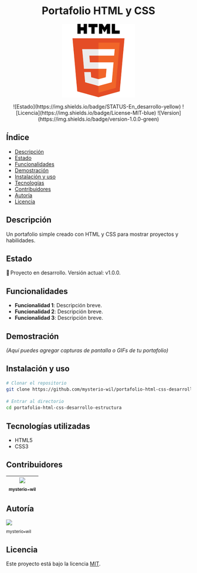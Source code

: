 <h1 align="center">Portafolio HTML y CSS</h1>
<p align="center">
  <img src="assets/html5.png" alt="Logo de HTML5" width="200" />
</p>

<p align="center">
  <!-- Badges como estado, versión, licencia, etc. -->
  ![Estado](https://img.shields.io/badge/STATUS-En_desarrollo-yellow)
  ![Licencia](https://img.shields.io/badge/License-MIT-blue)
  ![Version](https://img.shields.io/badge/version-1.0.0-green)
</p>

## Índice
* [Descripción](#descripción)
* [Estado](#estado)
* [Funcionalidades](#funcionalidades)
* [Demostración](#demostración)
* [Instalación y uso](#instalación-y-uso)
* [Tecnologías](#tecnologías)
* [Contribuidores](#contribuidores)
* [Autoría](#autoría)
* [Licencia](#licencia)

##  Descripción
Un portafolio simple creado con HTML y CSS para mostrar proyectos y habilidades.

##  Estado
:construction: Proyecto en desarrollo. Versión actual: v1.0.0.

##  Funcionalidades
- **Funcionalidad 1**: Descripción breve.
- **Funcionalidad 2**: Descripción breve.
- **Funcionalidad 3**: Descripción breve.

##  Demostración
_(Aquí puedes agregar capturas de pantalla o GIFs de tu portafolio)_

##  Instalación y uso
```bash
# Clonar el repositorio
git clone https://github.com/mysterio-wil/portafolio-html-css-desarrollo-estructura.git

# Entrar al directorio
cd portafolio-html-css-desarrollo-estructura
```

##  Tecnologías utilizadas
- HTML5
- CSS3

##  Contribuidores
| [<img src="https://github.com/mysterio-wil.png" width="100"><br><sub>mysterio-wil</sub>](https://github.com/mysterio-wil) |
|:--:|

##  Autoría
[<img src="https://github.com/mysterio-wil.png" width="100"><br><sub>mysterio-wil</sub>](https://github.com/mysterio-wil)

##  Licencia
Este proyecto está bajo la licencia [MIT](LICENSE).
